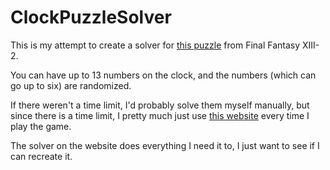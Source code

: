 # ClockPuzzleSolver

This is my attempt to create a solver for [this puzzle](https://youtu.be/29wQvtMDnyo) from Final Fantasy XIII-2.

You can have up to 13 numbers on the clock, and the numbers (which can go up to six) are randomized.

If there weren't a time limit, I'd probably solve them myself manually, but since there is a time limit, I pretty much just use [this website](http://shauninman.com/utils/ffxiii2/) every time I play the game.

The solver on the website does everything I need it to, I just want to see if I can recreate it.
